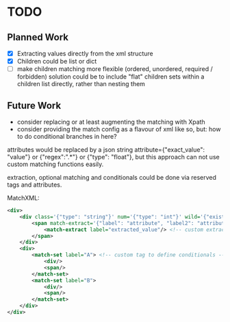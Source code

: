 # TODO

## Planned Work

- [x] Extracting values directly from the xml structure
- [x] Children could be list or dict
- [ ] make children matching more flexible (ordered, unordered, required / forbidden)
  solution could be to include "flat" children sets within a children list directly, rather than nesting them

## Future Work

- consider replacing or at least augmenting the matching with Xpath
- consider providing the match config as a flavour of xml like so, but: how to do conditional branches in here?

attributes would be replaced by a json string
attribute={"exact_value": "value"} or {"regex":".*"} or {"type": "float"}, but this approach can not use custom
matching functions easily.

extraction, optional matching and conditionals could be done via reserved tags and attributes.

MatchXML:
```xml
<div>
    <div class='{"type": "string"}' num='{"type": "int"}' wild='{"exists": true}'>
        <span match-extract='{"label": "attribute", "label2": "attribute2"}'>
            <match-extract label="extracted_value"/> <!-- custom extract tag -->
        </span>
    </div>
    <div>
        <match-set label="A"> <!-- custom tag to define conditionals -->
            <div/>
            <span/>
        </match-set>
        <match-set label="B">
            <div/>
            <span/>
        </match-set>
    </div>
</div>
```

